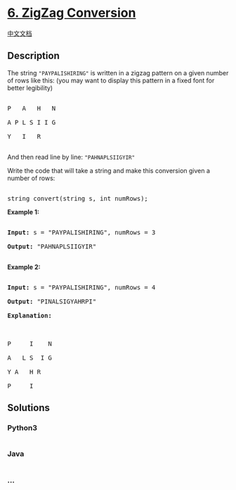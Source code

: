 # [6. ZigZag Conversion](https://leetcode.com/problems/zigzag-conversion)

[中文文档](/solution/0000-0099/0006.ZigZag%20Conversion/README.md)

## Description
<p>The string <code>&quot;PAYPALISHIRING&quot;</code> is written in a zigzag pattern on a given number of rows like this: (you may want to display this pattern in a fixed font for better legibility)</p>



<pre>

P   A   H   N

A P L S I I G

Y   I   R

</pre>



<p>And then read line by line: <code>&quot;PAHNAPLSIIGYIR&quot;</code></p>



<p>Write the code that will take a string and make this conversion given a number of rows:</p>



<pre>

string convert(string s, int numRows);</pre>



<p><strong>Example 1:</strong></p>



<pre>

<strong>Input:</strong> s = &quot;PAYPALISHIRING&quot;, numRows = 3

<strong>Output:</strong> &quot;PAHNAPLSIIGYIR&quot;

</pre>



<p><strong>Example 2:</strong></p>



<pre>

<strong>Input:</strong> s = &quot;PAYPALISHIRING&quot;, numRows =&nbsp;4

<strong>Output:</strong>&nbsp;&quot;PINALSIGYAHRPI&quot;

<strong>Explanation:</strong>



P     I    N

A   L S  I G

Y A   H R

P     I</pre>




## Solutions


<!-- tabs:start -->

### **Python3**

```python

```

### **Java**

```java

```

### **...**
```

```

<!-- tabs:end -->